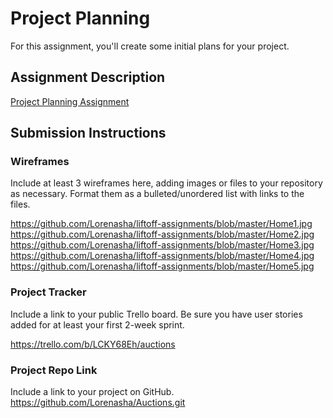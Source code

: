 # Project Planning
For this assignment, you'll create some initial plans for your project.

## Assignment Description
[Project Planning Assignment](https://education.launchcode.org/liftoff/modules/assignments/project-planning)

## Submission Instructions

### Wireframes

Include at least 3 wireframes here, adding images or files to your repository as necessary. Format them as a bulleted/unordered list with links to the files.

https://github.com/Lorenasha/liftoff-assignments/blob/master/Home1.jpg
https://github.com/Lorenasha/liftoff-assignments/blob/master/Home2.jpg
https://github.com/Lorenasha/liftoff-assignments/blob/master/Home3.jpg
https://github.com/Lorenasha/liftoff-assignments/blob/master/Home4.jpg
https://github.com/Lorenasha/liftoff-assignments/blob/master/Home5.jpg

### Project Tracker

Include a link to your public Trello board. Be sure you have user stories added for at least your first 2-week sprint.

https://trello.com/b/LCKY68Eh/auctions

### Project Repo Link

Include a link to your project on GitHub.
https://github.com/Lorenasha/Auctions.git
